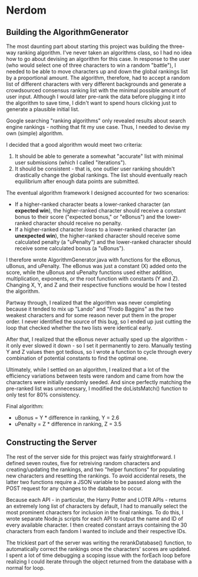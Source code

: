 # Nerdom

## Building the AlgorithmGenerator
The most daunting part about starting this project was building the three-way ranking algorithm. I've never taken an algorithms class, so I had no idea how to go about devising an algorithm for this case. In response to the user (who would select one of three characters to win a random "battle"), I needed to be able to move characters up and down the global rankings list by a proportional amount. The algorithm, therefore, had to accept a random list of different characters with very different backgrounds and generate a crowdsourced consensus ranking list with the minimal possible amount of user input. Although I would later pre-rank the data before plugging it into the algorithm to save time, I didn't want to spend hours clicking just to generate a plausible initial list.  

Google searching "ranking algorithms" only revealed results about search engine rankings - nothing that fit my use case. Thus, I needed to devise my own (simple) algorithm. 

I decided that a good algorithm would meet two criteria:
1) It should be able to generate a somewhat "accurate" list with minimal user submissions (which I called "iterations").
2) It should be consistent - that is, one outlier user ranking shouldn't drastically change the global rankings. The list should eventually reach equilibrium after enough data points are submitted.

The eventual algorithm framework I designed accounted for two scenarios:
- If a higher-ranked character beats a lower-ranked character (an **expected win**), the higher-ranked character should receive a constant bonus to their score ("expected bonus," or "eBonus") and the lower-ranked character should receive no penalty.
- If a higher-ranked character *loses* to a lower-ranked character (an **unexpected win**), the higher-ranked character should receive some calculated penalty (a "uPenalty") and the lower-ranked character should receive some calculated bonus (a "uBonus"). 

I therefore wrote AlgorithmGenerator.java with functions for the eBonus, uBonus, and uPenalty. The eBonus was just a constant (X) added onto the score, while the uBonus and uPenalty functions used either addition, multiplication, exponents, or the root function with constants (Y and Z). Changing X, Y, and Z and their respective functions would be how I tested the algorithm. 

Partway through, I realized that the algorithm was never completing because it tended to mix up "Lando" and "Frodo Baggins" as the two weakest characters and for some reason never put them in the proper order. I never identified the source of this bug, so I ended up just cutting the loop that checked whether the two lists were identical early.

After that, I realized that the eBonus never actually sped up the algorithm - it only ever slowed it down - so I set it permanently to zero. Manually testing Y and Z values then got tedious, so I wrote a function to cycle through every combination of potential constants to find the optimal one.

Ultimately, while I settled on an algorithm, I realized that a lot of the efficiency variations between tests were random and came from how the characters were initially randomly seeded. And since perfectly matching the pre-ranked list was unnecessary, I modified the doListsMatch() function to only test for 80% consistency.

Final algorithm:
- uBonus = Y * difference in ranking, Y = 2.6
- uPenalty = Z * difference in ranking, Z = 3.5

## Constructing the Server
The rest of the server side for this project was fairly straightforward. I defined seven routes, five for retreiving random characters and creating/updating the rankings, and two "helper functions" for populating new characters and resetting the rankings. To avoid accidental resets, the latter two functions require a JSON variable to be passed along with the POST request for any changes to the database to occur. 

Because each API - in particular, the Harry Potter and LOTR APIs - returns an extremely long list of characters by default, I had to manually select the most prominent characters for inclusion in the final rankings. To do this, I wrote separate Node.js scripts for each API to output the name and ID of every available character. I then created constant arrays containing the 30 characters from each fandom I wanted to include and their respective IDs. 

The trickiest part of the server was writing the rerankDatabase() function, to automatically correct the rankings once the characters' scores are updated. I spent a lot of time debugging a scoping issue with the forEach loop before realizing I could iterate through the object returned from the database with a normal for loop. 
